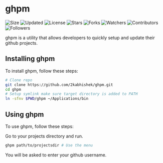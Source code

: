 # ghpm

![Size](https://img.shields.io/github/repo-size/2kabhishek/ghpm?style=plastic&color=green&label=Size)
![Updated](https://img.shields.io/github/last-commit/2kabhishek/ghpm?style=plastic&color=red&label=Updated)
![License](https://img.shields.io/github/license/2kabhishek/ghpm?style=plastic&color=lightgrey&label=License)
![Stars](https://img.shields.io/github/stars/2kabhishek/ghpm?style=plastic&color=ffd500&label=Stars)
![Forks](https://img.shields.io/github/forks/2kabhishek/ghpm?style=plastic&color=brightgreen&label=Forks)
![Watchers](https://img.shields.io/github/watchers/2kabhishek/ghpm?style=plastic&color=orange&label=Watchers)
![Contributors](https://img.shields.io/github/contributors/2kabhishek/ghpm?style=plastic&color=ff69b4&label=Contributors)
![Followers](https://img.shields.io/github/followers/2kabhishek?style=plastic&color=blue&label=Followers)

ghpm is a utility that allows developers to quickly setup and update their github projects.

## Installing ghpm

To install ghpm, follow these steps:

```bash
# Clone repo
git clone https://github.com/2kabhishek/ghpm.git
cd ghpm
# Setup symlink make sure target directory is added to PATH
ln -sfnv $PWD/ghpm ~/Applications/bin
```

## Using ghpm

To use ghpm, follow these steps:

Go to your projects directory and run.

```bash
ghpm path/to/projectsdir # Use the menu
```

You will be asked to enter your github username.
